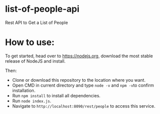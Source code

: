 # list-of-people-api
Rest API to Get a List of People

# How to use:
To get started, head over to https://nodejs.org, download the most stable release of NodeJS and install.

Then:
- Clone or download this repository to the location where you want.
- Open CMD in current directory and type `node -v` and `npm -v`to confirm installation.
- Run `npm install` to install all dependencies.
- Run `node index.js`.
- Navigate to `http://localhost:8090/rest/people` to access this service.
